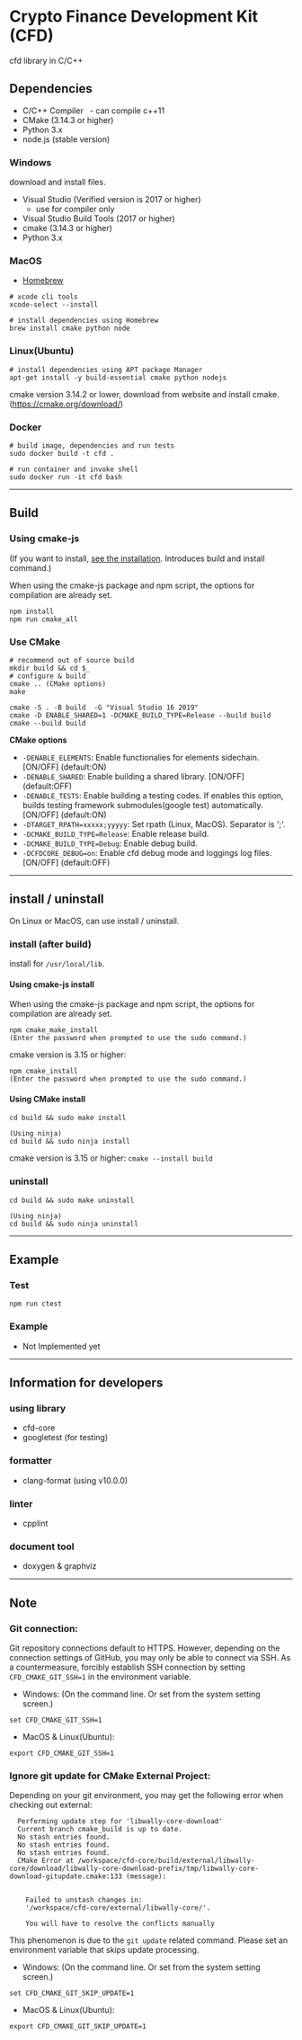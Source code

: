 # Crypto Finance Development Kit (CFD)

cfd library in C/C++

<!-- TODO: Write Summary and Overview

## Overview

-->

## Dependencies

- C/C++ Compiler
  - can compile c++11
- CMake (3.14.3 or higher)
- Python 3.x
- node.js (stable version)

### Windows

download and install files.
- Visual Studio (Verified version is 2017 or higher)
  - use for compiler only
- Visual Studio Build Tools (2017 or higher)
- cmake (3.14.3 or higher)
- Python 3.x

### MacOS

- [Homebrew](https://brew.sh/)

```Shell
# xcode cli tools
xcode-select --install

# install dependencies using Homebrew
brew install cmake python node
```

### Linux(Ubuntu)

```Shell
# install dependencies using APT package Manager
apt-get install -y build-essential cmake python nodejs
```

cmake version 3.14.2 or lower, download from website and install cmake.
(https://cmake.org/download/)

### Docker

```Shell
# build image, dependencies and run tests
sudo docker build -t cfd .

# run container and invoke shell
sudo docker run -it cfd bash
```

---

## Build

### Using cmake-js

(If you want to install, [see the installation](#Using-cmake-js-install). Introduces build and install command.)

When using the cmake-js package and npm script, the options for compilation are already set.

```Shell
npm install
npm run cmake_all
```

### Use CMake

```Shell
# recommend out of source build
mkdir build && cd $_
# configure & build
cmake .. (CMake options)
make
```

``` (windows) command prompt example
cmake -S . -B build  -G "Visual Studio 16 2019"
cmake -D ENABLE_SHARED=1 -DCMAKE_BUILD_TYPE=Release --build build
cmake --build build
```

**CMake options**

- `-DENABLE_ELEMENTS`: Enable functionalies for elements sidechain. [ON/OFF] (default:ON)
- `-DENABLE_SHARED`: Enable building a shared library. [ON/OFF] (default:OFF)
- `-DENABLE_TESTS`: Enable building a testing codes. If enables this option, builds testing framework submodules(google test) automatically. [ON/OFF] (default:ON)
- `-DTARGET_RPATH=xxxxx;yyyyy`: Set rpath (Linux, MacOS). Separator is ';'.
- `-DCMAKE_BUILD_TYPE=Release`: Enable release build.
- `-DCMAKE_BUILD_TYPE=Debug`: Enable debug build.
- `-DCFDCORE_DEBUG=on`: Enable cfd debug mode and loggings log files. [ON/OFF] (default:OFF)

---

## install / uninstall

On Linux or MacOS, can use install / uninstall.

### install (after build)

install for `/usr/local/lib`.

#### Using cmake-js install

When using the cmake-js package and npm script, the options for compilation are already set.

```Shell
npm cmake_make_install
(Enter the password when prompted to use the sudo command.)
```

cmake version is 3.15 or higher:
```Shell
npm cmake_install
(Enter the password when prompted to use the sudo command.)
```

#### Using CMake install

```Shell
cd build && sudo make install

(Using ninja)
cd build && sudo ninja install
```

cmake version is 3.15 or higher: `cmake --install build`

### uninstall
```Shell
cd build && sudo make uninstall

(Using ninja)
cd build && sudo ninja uninstall
```

---

## Example

### Test

```Shell
npm run ctest
```

### Example

- Not Implemented yet

---

## Information for developers

### using library

- cfd-core
- googletest (for testing)

### formatter

- clang-format (using v10.0.0)

### linter

- cpplint

### document tool

- doxygen & graphviz

---

## Note

### Git connection:

Git repository connections default to HTTPS.
However, depending on the connection settings of GitHub, you may only be able to connect via SSH.
As a countermeasure, forcibly establish SSH connection by setting `CFD_CMAKE_GIT_SSH=1` in the environment variable.

- Windows: (On the command line. Or set from the system setting screen.)
```
set CFD_CMAKE_GIT_SSH=1
```

- MacOS & Linux(Ubuntu):
```
export CFD_CMAKE_GIT_SSH=1
```

### Ignore git update for CMake External Project:

Depending on your git environment, you may get the following error when checking out external:
```
  Performing update step for 'libwally-core-download'
  Current branch cmake_build is up to date.
  No stash entries found.
  No stash entries found.
  No stash entries found.
  CMake Error at /workspace/cfd-core/build/external/libwally-core/download/libwally-core-download-prefix/tmp/libwally-core-download-gitupdate.cmake:133 (message):


    Failed to unstash changes in:
    '/workspace/cfd-core/external/libwally-core/'.

    You will have to resolve the conflicts manually
```

This phenomenon is due to the `git update` related command.
Please set an environment variable that skips update processing.

- Windows: (On the command line. Or set from the system setting screen.)
```
set CFD_CMAKE_GIT_SKIP_UPDATE=1
```

- MacOS & Linux(Ubuntu):
```
export CFD_CMAKE_GIT_SKIP_UPDATE=1
```
